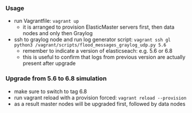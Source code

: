 ### Usage
- run Vagrantfile:
`vagrant up`
	- it is arranged to provision ElasticMaster servers first, then data nodes and only then Graylog
- ssh to graylog node and run log generator script:
`vagrant ssh gl`
`python3 /vagrant/scripts/flood_messages_graylog_udp.py 5.6`
	- remember to indicate a version of elasticseach: e.g. 5.6 or 6.8
	- this is useful to confirm that logs from previous version are actually present after upgrade

### Upgrade from 5.6 to 6.8 simulation
- make sure to switch to tag 6.8
- run vagrant reload with a provision forced:
`vagrant reload --provision`
- as a result master nodes will be upgraded first, followed by data nodes

